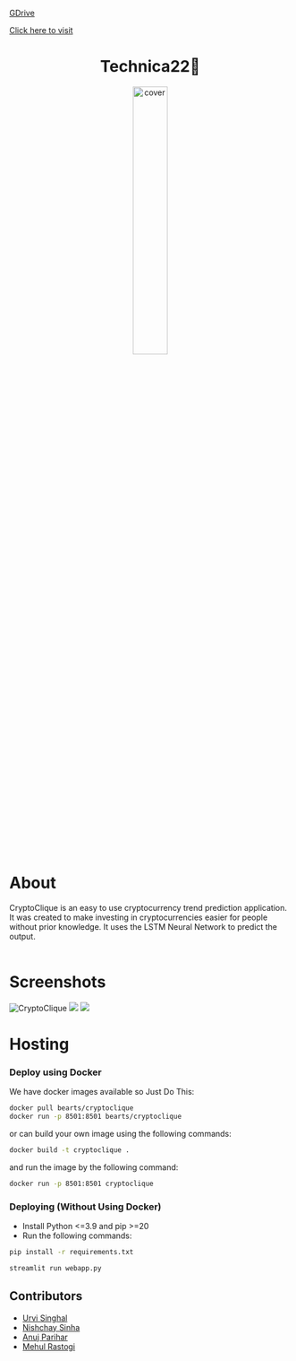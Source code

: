 [GDrive](https://drive.google.com/drive/folders/1RkzaHp78q03OGL178ayIdtT1qewzsgAT)

[Click here to visit](https://c56c-136-233-9-104.in.ngrok.io)

<h1 align="center">Technica22🗿</h1>

<div align="center">
  <img width="35%" src="https://cdn.discordapp.com/attachments/977301415645032532/977661652348600350/unknown-modified_1.png" alt="cover" />
  
</div>


<div>
 <h1>About</h1>
  CryptoClique is an easy to use cryptocurrency trend prediction application. It was created to make investing in cryptocurrencies easier for people without prior knowledge. It uses the LSTM Neural Network to predict the output.
</div>

<br/>

# Screenshots

![CryptoClique](https://media.discordapp.net/attachments/977301415645032532/977830728043753512/unknown.png?width=1225&height=662)
![](https://media.discordapp.net/attachments/977301415645032532/977830826442125312/unknown.png?width=1440&height=589)
![](https://media.discordapp.net/attachments/977301415645032532/977830899083276368/unknown.png?width=1285&height=663)

# Hosting
### Deploy using Docker 

We have docker images available so Just Do This:

```bash
docker pull bearts/cryptoclique
docker run -p 8501:8501 bearts/cryptoclique
```

or can build your own image using the following commands:

```bash
docker build -t cryptoclique .
```
and run the image by the following command:

```bash
docker run -p 8501:8501 cryptoclique
```
### Deploying (Without Using Docker)

- Install Python <=3.9 and pip >=20
- Run the following commands:
  
```bash
pip install -r requirements.txt
```
```bash
streamlit run webapp.py
```

## Contributors

- [Urvi Singhal](https://github.com/urvisinghal/)
- [Nishchay Sinha](https://github.com/nishchaysinha)
- [Anuj Parihar](https://github.com/bearts)
- [Mehul Rastogi](https://github.com/sm0se)
